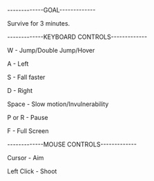 -------------GOAL-------------

Survive for 3 minutes.

-------------KEYBOARD CONTROLS-------------

W - Jump/Double Jump/Hover

A - Left

S - Fall faster

D - Right

Space - Slow motion/Invulnerability
	
P or R - Pause

F - Full Screen

-------------MOUSE CONTROLS-------------

Cursor - Aim

Left Click - Shoot
